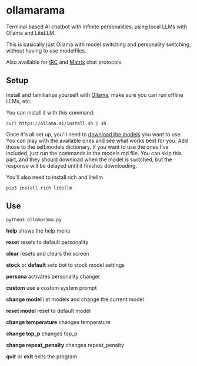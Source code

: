 # ollamarama
Terminal based AI chatbot with infinite personalities, using local LLMs with Ollama and LiteLLM.  

This is basically just Ollama with model switching and personality switching, without having to use modelfiles.

Also available for [IRC](https://github.com/h1ddenpr0cess20/ollamarama-irc) and [Matrix](https://github.com/h1ddenpr0cess20/ollamarama-matrix) chat protocols.

## Setup

Install and familiarize yourself with [Ollama](https://ollama.ai/), make sure you can run offline LLMs, etc.

You can install it with this command:
```
curl https://ollama.ai/install.sh | sh
```

Once it's all set up, you'll need to [download the models](https://ollama.ai/library) you want to use.  You can play with the available ones and see what works best for you.  Add those to the self.models dictionary.  If you want to use the ones I've included, just run the commands in the models.md file.  You can skip this part, and they should download when the model is switched, but the response will be delayed until it finishes downloading.

You'll also need to install rich and litellm
```
pip3 install rich litellm
```

## Use

```
python3 ollamarama.py
```

**help**  shows the help menu

**reset**  resets to default personality

**clear**  resets and clears the screen

**stock**  or **default**  sets bot to stock model settings

**persona**  activates personality changer

**custom**  use a custom system prompt

**change model**  list models and change the current model

**reset model**  reset to default model

**change temperature**  changes temperature

**change top_p**  changes top_p

**change repeat_penalty**  changes repeat_penalty

**quit** or **exit**  exits the program
